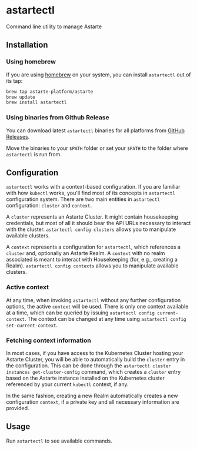 # astartectl

Command line utility to manage Astarte

## Installation

### Using homebrew

If you are using [homebrew](https://brew.sh/) on your system, you can install `astartectl` out of its tap:

```bash
brew tap astarte-platform/astarte
brew update
brew install astartectl
```

### Using binaries from Github Release

You can download latest `astartectl` binaries for all platforms from [GitHub Releases](https://github.com/astarte-platform/astartectl/releases).

Move the binaries to your `$PATH` folder or set your `$PATH` to the folder where `astartectl` is run from.

## Configuration

`astartectl` works with a context-based configuration. If you are familiar with how `kubectl` works, you'll
find most of its concepts in `astartectl` configuration system. There are two main entities in `astartectl`
configuration: `cluster` and `context`.

A `cluster` represents an Astarte Cluster. It might contain housekeeping credentials, but most of all it should
bear the API URLs necessary to interact with the cluster. `astartectl config clusters` allows you to manipulate
available clusters.

A `context` represents a configuration for `astartectl`, which references a `cluster` and, optionally an Astarte
Realm. A `context` with no realm associated is meant to interact with Housekeeping (for, e.g., creating a Realm).
`astartectl config contexts` allows you to manipulate available clusters.

### Active context

At any time, when invoking `astartectl` without any further configuration options, the active `context` will be
used. There is only one context available at a time, which can be queried by issuing `astartectl config current-context`.
The context can be changed at any time using `astartectl config set-current-context`.

### Fetching context information

In most cases, if you have access to the Kubernetes Cluster hosting your Astarte Cluster, you will be able to
automatically build the `cluster` entry in the configuration. This can be done through the
`astartectl cluster instances get-cluster-config` command, which creates a `cluster` entry based on the Astarte
instance installed on the Kubernetes cluster referenced by your current `kubectl` context, if any.

In the same fashion, creating a new Realm automatically creates a new configuration `context`, if a private
key and all necessary information are provided.

## Usage

Run `astartectl` to see available commands.
